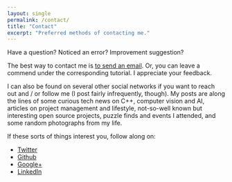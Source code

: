 ```yaml
---
layout: single
permalink: /contact/
title: "Contact"
excerpt: "Preferred methods of contacting me."
---
```


Have a question? Noticed an error? Improvement suggestion?  

The best way to contact me is [to send an email](mailto:vicrucann@gmail.com). Or, you can leave a commend under the corresponding tutorial. I appreciate your feedback.

I can also be found on several other social networks if you want to reach out and / or follow me (I post fairly infrequently, though). My posts are along the lines of some curious tech news on C++, computer vision and AI, articles on project management and lifestyle, not-so-well known but interesting open source projects, puzzle finds and events I attended, and some random photographs from my life.

If these sorts of things interest you, follow along on:

* [Twitter](https://twitter.com/vicrucann)
* [Github](https://github.com/vicrucann)
* [Google+](https://plus.google.com/+VictoriaRudakova)
* [LinkedIn](https://linkedin.com/in/vicrucann)
